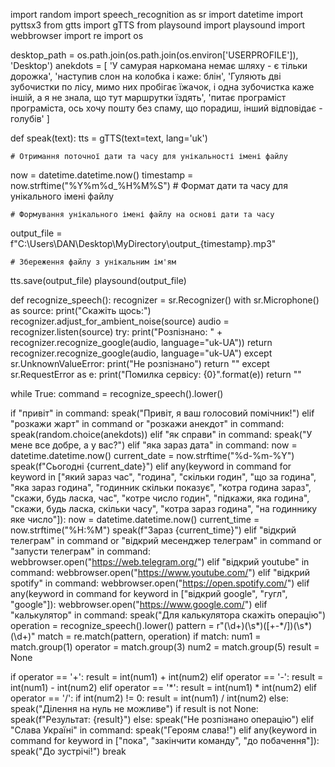 import random
import speech_recognition as sr
import datetime
import pyttsx3
from gtts import gTTS
from playsound import playsound
import webbrowser
import re
import os

desktop_path = os.path.join(os.path.join(os.environ['USERPROFILE']), 'Desktop')
anekdots = [
    'У самурая наркомана немає шляху - є тільки дорожка',
    'наступив слон на колобка і каже: блін',
    'Гуляють дві зубочистки по лісу, мимо них пробігає їжачок, і одна зубочистка каже іншій, а я не знала, що тут маршрутки їздять',
    'питає програміст програміста, ось хочу пошту без спаму, що порадиш, інший відповідає - голубів'
]


def speak(text):
    tts = gTTS(text=text, lang='uk')

    # Отримання поточної дати та часу для унікальності імені файлу
now = datetime.datetime.now()
    timestamp = now.strftime("%Y%m%d_%H%M%S")  # Формат дати та часу для унікального імені файлу

    # Формування унікального імені файлу на основі дати та часу
output_file = f"C:\\Users\\DAN\\Desktop\\MyDirectory\\output_{timestamp}.mp3"

    # Збереження файлу з унікальним ім'ям
 tts.save(output_file)
    playsound(output_file)


def recognize_speech():
    recognizer = sr.Recognizer()
    with sr.Microphone() as source:
        print("Скажіть щось:")
        recognizer.adjust_for_ambient_noise(source)
        audio = recognizer.listen(source)
    try:
        print("Розпізнано: " + recognizer.recognize_google(audio, language="uk-UA"))
        return recognizer.recognize_google(audio, language="uk-UA")
    except sr.UnknownValueError:
        print("Не розпізнано")
        return ""
    except sr.RequestError as e:
        print("Помилка сервісу: {0}".format(e))
        return ""


while True:
    command = recognize_speech().lower()

if "привіт" in command:
        speak("Привіт, я ваш голосовий помічник!")
    elif "розкажи жарт" in command or "розкажи анекдот" in command:
        speak(random.choice(anekdots))
    elif "як справи" in command:
        speak("У мене все добре, а у вас?")
    elif "яка зараз дата" in command:
        now = datetime.datetime.now()
        current_date = now.strftime("%d-%m-%Y")
        speak(f"Сьогодні {current_date}")
    elif any(keyword in command for keyword in
             ["який зараз час", "година", "скільки годин", "що за година", "яка зараз година",
              "годинник скільки показує", "котра година зараз",
              "скажи, будь ласка, час", "котре число годин",
              "підкажи, яка година", "скажи, будь ласка, скільки часу",
              "котра зараз година", "на годиннику яке число"]):
        now = datetime.datetime.now()
        current_time = now.strftime("%H:%M")
        speak(f"Зараз {current_time}")
    elif "відкрий телеграм" in command or "відкрий месенджер телеграм" in command or "запусти телеграм" in command:
        webbrowser.open("https://web.telegram.org/")
    elif "відкрий youtube" in command:
        webbrowser.open("https://www.youtube.com/")
    elif "відкрий spotify" in command:
        webbrowser.open("https://open.spotify.com/")
    elif any(keyword in command for keyword in ["відкрий google", "гугл", "google"]):
        webbrowser.open("https://www.google.com/")
    elif "калькулятор" in command:
        speak("Для калькулятора скажіть операцію")
        operation = recognize_speech().lower()
        pattern = r"(\d+)(\s*)([\+\-\*/])(\s*)(\d+)"
        match = re.match(pattern, operation)
        if match:
            num1 = match.group(1)
            operator = match.group(3)
            num2 = match.group(5)
            result = None

if operator == '+':
                result = int(num1) + int(num2)
            elif operator == '-':
                result = int(num1) - int(num2)
            elif operator == '*':
                result = int(num1) * int(num2)
            elif operator == '/':
                if int(num2) != 0:
                    result = int(num1) / int(num2)
                else:
                    speak("Ділення на нуль не можливе")
            if result is not None:
                speak(f"Результат: {result}")
        else:
            speak("Не розпізнано операцію")
    elif "Слава Україні" in command:
        speak("Героям слава!")
    elif any(keyword in command for keyword in ["пока", "закінчити команду", "до побачення"]):
        speak("До зустрічі!")
        break
